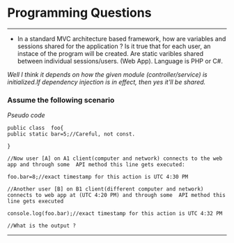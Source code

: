 # Programming Questions

***
- In a standard MVC architecture based framework, how are variables and sessions shared for the application ? Is it true that for each user, an instace of the program will be created. Are static varibles shared between individual sessions/users. (Web App). Language is PHP or C#.

*Well I think it depends on how the given module (controller/service) is initialized.If dependency injection is in effect, then yes it'll be shared.*
### Assume the following scenario 
*Pseudo code*
```
public class  foo{
public static bar=5;//Careful, not const.

}
```
```
//Now user [A] on A1 client(computer and network) connects to the web app and through some  API method this line gets executed: 

foo.bar=8;//exact timestamp for this action is UTC 4:30 PM 
```
```
//Another user [B] on B1 client(different computer and network) connects to web app at (UTC 4:20 PM) and through some  API method this line gets executed

console.log(foo.bar);//exact timestamp for this action is UTC 4:32 PM 

//What is the output ?
```

***
